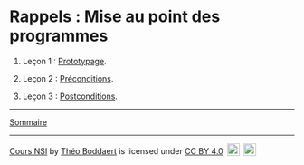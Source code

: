 # Rappels : Mise au point des programmes

1. Leçon 1 : [Prototypage](./../../../première/Langages_et_programmation/Mise_au_point_des_programmes/Prototypage.md).

2. Leçon 2 : [Préconditions](./../../../première/Langages_et_programmation/Mise_au_point_des_programmes/Préconditions.md).

3. Leçon 3 : [Postconditions](./../../../première/Langages_et_programmation/Mise_au_point_des_programmes/Postconditions.md).

____________

[Sommaire](./../../README.md)

___________

<p xmlns:cc="http://creativecommons.org/ns#" xmlns:dct="http://purl.org/dc/terms/"><a property="dct:title" rel="cc:attributionURL" href="https://github.com/boddaert/nsi">Cours NSI</a> by <a rel="cc:attributionURL dct:creator" property="cc:attributionName" href="https://github.com/boddaert">Théo Boddaert</a> is licensed under <a href="https://creativecommons.org/licenses/by/4.0/?ref=chooser-v1" target="_blank" rel="license noopener noreferrer" style="display:inline-block;">CC BY 4.0</a>  <img style="height:22px!important;margin-left:3px;vertical-align:text-bottom;" src="https://mirrors.creativecommons.org/presskit/icons/cc.svg?ref=chooser-v1" alt="">  <img style="height:22px!important;margin-left:3px;vertical-align:text-bottom;" src="https://mirrors.creativecommons.org/presskit/icons/by.svg?ref=chooser-v1" alt=""></p> 